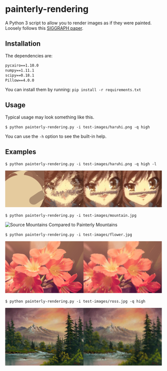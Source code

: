 # painterly-rendering
A Python 3 script to allow you to render images as if they were painted. Loosely follows this [SIGGRAPH paper](https://mrl.nyu.edu/publications/painterly98/hertzmann-siggraph98.pdf).

## Installation

The dependencies are:
```
pycairo==1.10.0
numpy==1.11.1
scipy==0.18.1
Pillow==4.0.0
```

You can install them by running:
`pip install -r requirements.txt`

## Usage

Typical usage may look something like this.

`$ python painterly-rendering.py -i test-images/haruhi.png -q high`

You can use the `-h` option to see the built-in help.

## Examples

`$ python painterly-rendering.py -i test-images/haruhi.png -q high -l`

![Source Haruhi Compared to Painterly Haruhi](./examples/layers_example.png)

`$ python painterly-rendering.py -i test-images/mountain.jpg`

![Source Mountains Compared to Painterly Mountains](./examples/mountain_comparison.png)

`$ python painterly-rendering.py -i test-images/flower.jpg`

![Source Flowers Compared to Painterly Flowers](./examples/flower_comparison.png)

`$ python painterly-rendering.py -i test-images/ross.jpg -q high`

![Source Bob Ross Painting Compared to Painterly Bob Ross Painting](./examples/ross_comparison.png)
